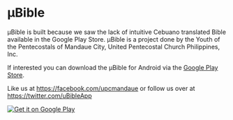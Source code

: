 # µBible

µBible is built because we saw the lack of intuitive Cebuano translated Bible available in the Google Play Store. µBible is a project done by the Youth of the Pentecostals of Mandaue City, United Pentecostal Church Philippines, Inc.

If interested you can download the µBible for Android via the [Google Play Store](https://play.google.com/store/apps/details?id=org.b3studios.bible).

Like us at https://facebook.com/upcmandaue or follow us over at https://twitter.com/uBibleApp

[![Get it on Google Play](http://www.android.com/images/brand/get_it_on_play_logo_small.png)](https://play.google.com/store/apps/details?id=org.b3studios.bible)

